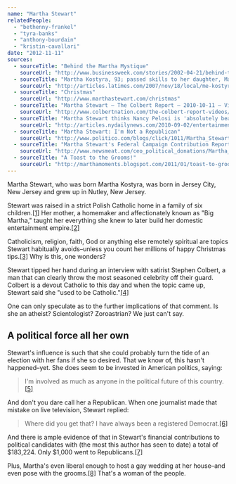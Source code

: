 ```yaml
---
name: "Martha Stewart"
relatedPeople:
  - "bethenny-frankel"
  - "tyra-banks"
  - "anthony-bourdain"
  - "kristin-cavallari"
date: "2012-11-11"
sources:
  - sourceTitle: "Behind the Martha Mystique"
    sourceUrl: "http://www.businessweek.com/stories/2002-04-21/behind-the-martha-mystique"
  - sourceTitle: "Martha Kostyra, 93; passed skills to her daughter, Martha Stewart"
    sourceUrl: "http://articles.latimes.com/2007/nov/18/local/me-kostyra18"
  - sourceTitle: "Christmas"
    sourceUrl: "http://www.marthastewart.com/christmas"
  - sourceTitle: "Martha Stewart – The Colbert Report – 2010-10-11 – Video Clip"
    sourceUrl: "http://www.colbertnation.com/the-colbert-report-videos/365267/november-10-2010/martha-stewart"
  - sourceTitle: "Martha Stewart thinks Nancy Pelosi is 'absolutely beautiful' and wants to interview her on new show"
    sourceUrl: "http://articles.nydailynews.com/2010-09-02/entertainment/27074305_1_martha-stewart-iraq-war-politics"
  - sourceTitle: "Martha Stewart: I'm Not a Republican"
    sourceUrl: "http://www.politico.com/blogs/click/1011/Martha_Stewart_Im_not_a_Republican.html"
  - sourceTitle: "Martha Stewart's Federal Campaign Contribution Report"
    sourceUrl: "http://www.newsmeat.com/ceo_political_donations/Martha_Stewart.php"
  - sourceTitle: "A Toast to the Grooms!"
    sourceUrl: "http://marthamoments.blogspot.com/2011/01/toast-to-grooms.html"
---
```


Martha Stewart, who was born Martha Kostyra, was born in Jersey City, New Jersey and grew up in Nutley, New Jersey.

Stewart was raised in a strict Polish Catholic home in a family of six children.<a class="source-citation" href="#http://www.businessweek.com/stories/2002-04-21/behind-the-martha-mystique" title="Behind the Martha Mystique">[1]</a> Her mother, a homemaker and affectionately known as "Big Martha," taught her everything she knew to later build her domestic entertainment empire.<a class="source-citation" href="#http://articles.latimes.com/2007/nov/18/local/me-kostyra18" title="Martha Kostyra, 93; passed skills to her daughter, Martha Stewart">[2]</a>

Catholicism, religion, faith, God or anything else remotely spiritual are topics Stewart habitually avoids–unless you count her millions of happy Christmas tips.<a class="source-citation" href="#http://www.marthastewart.com/christmas" title="Christmas">[3]</a> Why is this, one wonders?

Stewart tipped her hand during an interview with satirist Stephen Colbert, a man that can clearly throw the most seasoned celebrity off their guard. Colbert is a devout Catholic to this day and when the topic came up, Stewart said she "used to be Catholic."<a class="source-citation" href="#http://www.colbertnation.com/the-colbert-report-videos/365267/november-10-2010/martha-stewart" title="Martha Stewart – The Colbert Report – 2010-10-11 – Video Clip">[4]</a>

One can only speculate as to the further implications of that comment. Is she an atheist? Scientologist? Zoroastrian? We just can't say.


## A political force all her own

Stewart's influence is such that she could probably turn the tide of an election with her fans if she so desired. That we know of, this hasn't happened–yet. She does seem to be invested in American politics, saying:

>I'm involved as much as anyone in the political future of this country.<a class="source-citation" href="#http://articles.nydailynews.com/2010-09-02/entertainment/27074305_1_martha-stewart-iraq-war-politics" title="Martha Stewart thinks Nancy Pelosi is &apos;absolutely beautiful&apos; and wants to interview her on new show">[5]</a>

And don't you dare call her a Republican. When one journalist made that mistake on live television, Stewart replied:

>Where did you get that? I have always been a registered Democrat.<a class="source-citation" href="#http://www.politico.com/blogs/click/1011/Martha_Stewart_Im_not_a_Republican.html" title="Martha Stewart: I&apos;m Not a Republican">[6]</a>

And there is ample evidence of that in Stewart's financial contributions to political candidates with (the most this author has seen to date) a total of $183,224. Only $1,000 went to Republicans.<a class="source-citation" href="#http://www.newsmeat.com/ceo_political_donations/Martha_Stewart.php" title="Martha Stewart&apos;s Federal Campaign Contribution Report">[7]</a>

Plus, Martha's even liberal enough to host a gay wedding at her house–and even pose with the grooms.<a class="source-citation" href="#http://marthamoments.blogspot.com/2011/01/toast-to-grooms.html" title="A Toast to the Grooms!">[8]</a> That's a woman of the people.